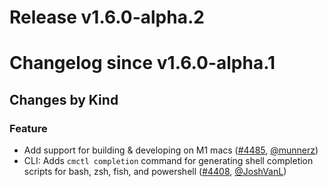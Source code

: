 # Release v1.6.0-alpha.2
# Changelog since v1.6.0-alpha.1

## Changes by Kind

### Feature

- Add support for building & developing on M1 macs ([#4485](https://github.com/jetstack/cert-manager/pull/4485), [@munnerz](https://github.com/munnerz))
- CLI: Adds `cmctl completion` command for generating shell completion scripts for bash, zsh, fish, and powershell ([#4408](https://github.com/jetstack/cert-manager/pull/4408), [@JoshVanL](https://github.com/JoshVanL))
